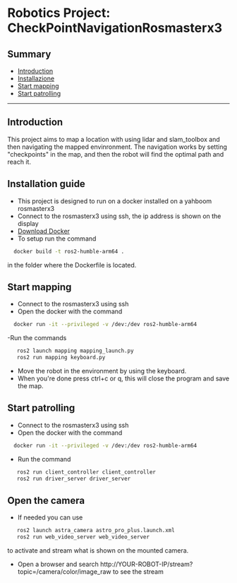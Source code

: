 # Robotics Project: CheckPointNavigationRosmasterx3

## Summary

- [Introduction](#Introduction)
- [Installazione](#Installation-guide)
- [Start mapping](#start-mapping)
- [Start patrolling](#start-patrolling)

---

## Introduction

This project aims to map a location with using lidar and slam_toolbox and then navigating the mapped envinronment.
The navigation works by setting "checkpoints" in the map, and then the robot will find the optimal path and reach it.

## Installation guide

- This project is designed to run on a docker installed on a yahboom rosmasterx3
- Connect to the rosmasterx3 using ssh, the ip address is shown on the display
- [Download Docker](https://www.docker.com)
- To setup run the command

```bash
  docker build -t ros2-humble-arm64 .
```

in the folder where the Dockerfile is located.

## Start mapping

- Connect to the rosmasterx3 using ssh
- Open the docker with the command

```bash
  docker run -it --privileged -v /dev:/dev ros2-humble-arm64
```

-Run the commands

```bash
   ros2 launch mapping mapping_launch.py
   ros2 run mapping keyboard.py
```

- Move the robot in the environment by using the keyboard.
- When you're done press ctrl+c or q, this will close the program and save the map.

## Start patrolling

- Connect to the rosmasterx3 using ssh
- Open the docker with the command

```bash
  docker run -it --privileged -v /dev:/dev ros2-humble-arm64
```

- Run the command

```bash
   ros2 run client_controller client_controller
   ros2 run driver_server driver_server
```
## Open the camera
- If needed you can use
```bash
   ros2 launch astra_camera astro_pro_plus.launch.xml
   ros2 run web_video_server web_video_server
```
to activate and stream what is shown on the mounted camera.
- Open a browser and search http://YOUR-ROBOT-IP/stream?topic=/camera/color/image_raw to see the stream
